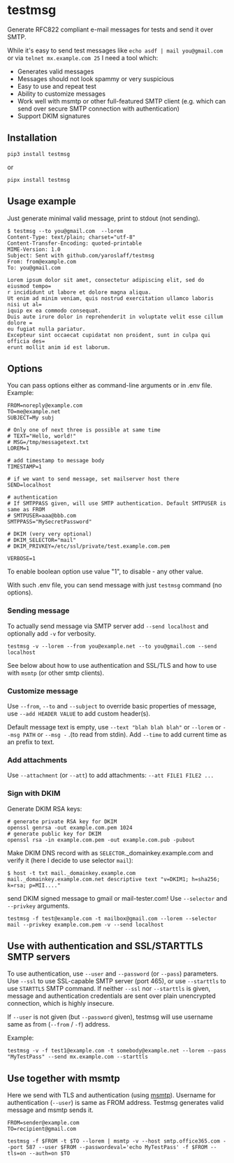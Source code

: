 # testmsg
Generate RFC822 compliant e-mail messages for tests and send it over SMTP.

While it's easy to send test messages like `echo asdf | mail you@gmail.com` or via `telnet mx.example.com 25` I need a tool which:
- Generates valid messages
- Messages should not look spammy or very suspicious
- Easy to use and repeat test
- Ability to customize messages
- Work well with msmtp or other full-featured SMTP client (e.g. which can send over secure SMTP connection with authentication)
- Support DKIM signatures

## Installation
~~~
pip3 install testmsg
~~~
or
~~~
pipx install testmsg
~~~

## Usage example
Just generate minimal valid message, print to stdout (not sending). 

~~~
$ testmsg --to you@gmail.com  --lorem 
Content-Type: text/plain; charset="utf-8"
Content-Transfer-Encoding: quoted-printable
MIME-Version: 1.0
Subject: Sent with github.com/yaroslaff/testmsg
From: from@example.com
To: you@gmail.com

Lorem ipsum dolor sit amet, consectetur adipiscing elit, sed do eiusmod tempo=
r incididunt ut labore et dolore magna aliqua.
Ut enim ad minim veniam, quis nostrud exercitation ullamco laboris nisi ut al=
iquip ex ea commodo consequat.
Duis aute irure dolor in reprehenderit in voluptate velit esse cillum dolore =
eu fugiat nulla pariatur.
Excepteur sint occaecat cupidatat non proident, sunt in culpa qui officia des=
erunt mollit anim id est laborum.
~~~

## Options

You can pass options either as command-line arguments or in .env file. Example:
~~~
FROM=noreply@example.com
TO=me@example.net
SUBJECT=My subj

# Only one of next three is possible at same time
# TEXT="Hello, world!"
# MSG=/tmp/messagetext.txt
LOREM=1

# add timestamp to message body
TIMESTAMP=1

# if we want to send message, set mailserver host there
SEND=localhost

# authentication
# If SMTPPASS given, will use SMTP authentication. Default SMTPUSER is same as FROM
# SMTPUSER=aaa@bbb.com
SMTPPASS="MySecretPassword"

# DKIM (very very optional)
# DKIM_SELECTOR="mail"
# DKIM_PRIVKEY=/etc/ssl/private/test.example.com.pem

VERBOSE=1
~~~
To enable boolean option use value "1", to disable - any other value.

With such .env file, you can send message with just `testmsg` command (no options).

### Sending  message
To actually send message via SMTP server add `--send localhost` and optionally add `-v` for verbosity.
~~~
testmsg -v --lorem --from you@example.net --to you@gmail.com --send localhost
~~~ 

See below about how to use authentication and  SSL/TLS and how to use with `msmtp` (or other smtp clients).

### Customize message
Use `--from`, `--to` and `--subject` to override basic properties of message, use `--add HEADER VALUE` to add custom header(s).

Default message text is empty, use `--text "blah blah blah"` or `--lorem` or `--msg PATH` or `--msg -` .(to read from stdin). Add `--time` to add current time as an prefix to text.

### Add attachments
Use `--attachment` (or `--att`) to add attachments: `--att FILE1 FILE2 ...`

### Sign with DKIM

Generate DKIM RSA keys:
~~~shell
# generate private RSA key for DKIM
openssl genrsa -out example.com.pem 1024
# generate public key for DKIM
openssl rsa -in example.com.pem -out example.com.pub -pubout
~~~

Make DKIM DNS record with as `SELECTOR`._domainkey.example.com and verify it (here I decide to use selector `mail`):
~~~shell
$ host -t txt mail._domainkey.example.com
mail._domainkey.example.com.net descriptive text "v=DKIM1; h=sha256; k=rsa; p=MII...."
~~~

send DKIM signed message to gmail or mail-tester.com! Use `--selector` and `--privkey` arguments.
~~~shell
testmsg -f test@example.com -t mailbox@gmail.com --lorem --selector mail --privkey example.com.pem -v --send localhost
~~~

## Use with authentication and SSL/STARTTLS SMTP servers

To use authentication, use `--user` and `--password` (or `--pass`) parameters. Use `--ssl` to use SSL-capable SMTP server (port 465), or use `--starttls` to use `STARTTLS` SMTP command. If neither `--ssl` nor `--starttls` is given, message and authentication credentials are sent over plain unencrypted connection, which is highly insecure.

If `--user` is not given (but `--password` given), testmsg will use username same as from (`--from` / `-f`) address. 

Example:

~~~
testmsg -v -f test1@example.com -t somebody@example.net --lorem --pass "MyTestPass" --send mx.example.com --starttls
~~~

## Use together with msmtp

Here we send with TLS and authentication (using [msmtp](https://github.com/marlam/msmtp)). Username for authentication (`--user`) is same as FROM address. Testmsg generates valid message and msmtp sends it.

~~~
FROM=sender@example.com
TO=recipient@gmail.com

testmsg -f $FROM -t $TO --lorem | msmtp -v --host smtp.office365.com --port 587 --user $FROM --passwordeval='echo MyTestPass' -f $FROM --tls=on --auth=on $TO
~~~